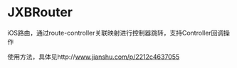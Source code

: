 # JXBRouter
iOS路由，通过route-controller关联映射进行控制器跳转，支持Controller回调操作


使用方法，具体见http://www.jianshu.com/p/2212c4637055
